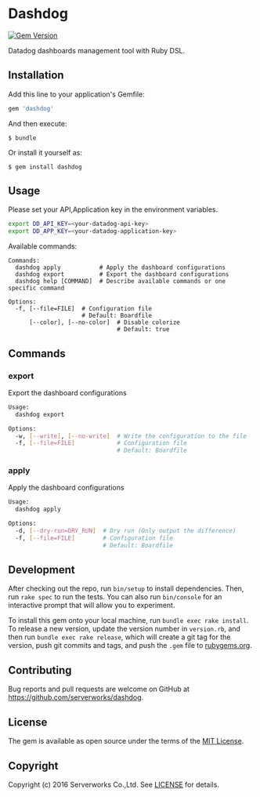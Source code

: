 # Dashdog

[![Gem Version](https://badge.fury.io/rb/dashdog.svg)](https://badge.fury.io/rb/dashdog)

Datadog dashboards management tool with Ruby DSL.

## Installation

Add this line to your application's Gemfile:

```ruby
gem 'dashdog'
```

And then execute:

    $ bundle

Or install it yourself as:

    $ gem install dashdog

## Usage

Please set your API,Application key in  the environment variables.

```sh
export DD_API_KEY=<your-datadog-api-key>
export DD_APP_KEY=<your-datadog-application-key>
```

Available commands:

```
Commands:
  dashdog apply           # Apply the dashboard configurations
  dashdog export          # Export the dashboard configurations
  dashdog help [COMMAND]  # Describe available commands or one specific command

Options:
  -f, [--file=FILE]  # Configuration file
                     # Default: Boardfile
      [--color], [--no-color]  # Disable colorize
                               # Default: true
```

## Commands

### export
Export the dashboard configurations

```sh
Usage:
  dashdog export

Options:
  -w, [--write], [--no-write]  # Write the configuration to the file
  -f, [--file=FILE]            # Configuration file
                               # Default: Boardfile
```

### apply
Apply the dashboard configurations

```sh
Usage:
  dashdog apply

Options:
  -d, [--dry-run=DRY_RUN]  # Dry run (Only output the difference)
  -f, [--file=FILE]        # Configuration file
                           # Default: Boardfile
```

## Development

After checking out the repo, run `bin/setup` to install dependencies. Then, run `rake spec` to run the tests. You can also run `bin/console` for an interactive prompt that will allow you to experiment.

To install this gem onto your local machine, run `bundle exec rake install`. To release a new version, update the version number in `version.rb`, and then run `bundle exec rake release`, which will create a git tag for the version, push git commits and tags, and push the `.gem` file to [rubygems.org](https://rubygems.org).

## Contributing

Bug reports and pull requests are welcome on GitHub at https://github.com/serverworks/dashdog.

## License

The gem is available as open source under the terms of the [MIT License](http://opensource.org/licenses/MIT).

## Copyright

Copyright (c) 2016 Serverworks Co.,Ltd. See [LICENSE](https://github.com/serverworks/dashdog/blob/master/LICENSE.txt) for details.
